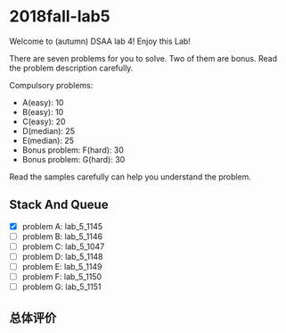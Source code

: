 # 2018fall-lab5

Welcome to (autumn) DSAA lab 4! Enjoy this Lab!

There are seven problems for you to solve. Two of them are bonus. Read the problem description carefully.

Compulsory problems:

+ A(easy): 10
+ B(easy): 10
+ C(easy): 20
+ D(median): 25
+ E(median): 25
+ Bonus problem: F(hard): 30
+ Bonus problem: G(hard): 30

Read the samples carefully can help you understand the problem.

## Stack And Queue

+ [x] problem A: lab_5_1145
+ [ ] problem B: lab_5_1146
+ [ ] problem C: lab_5_1047
+ [ ] problem D: lab_5_1148
+ [ ] problem E: lab_5_1149
+ [ ] problem F: lab_5_1150
+ [ ] problem G: lab_5_1151

## 总体评价

